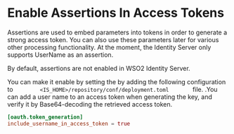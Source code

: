 # Enable Assertions In Access Tokens


Assertions are used to embed parameters into tokens in order to generate
a strong access token. You can also use these parameters later for
various other processing functionality. At the moment, the Identity
Server only supports UserName as an assertion.

By default, assertions are not enabled in WSO2 Identity Server.

You can make it enable by setting the by adding the following configuration to
`         <IS_HOME>/repository/conf/deployment.toml        ` file. .You can add a user name to an
access token when generating the key, and verify it by Base64-decoding
the retrieved access token.

``` toml
[oauth.token_generation]
include_username_in_access_token = true
```